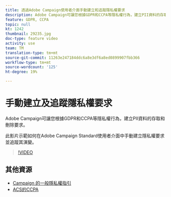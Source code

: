 ```yaml
---
title: 透過Adobe Campaign使用者介面手動建立和追蹤隱私權要求
description: Adobe Campaign可讓您根據GDPR和CCPA等隱私權行為，建立PII資料的存取和刪除要求。 此影片示範如何在Adobe Campaign Standard使用者介面中手動建立隱私權要求並追蹤其演變。
feature: GDPR, CCPA
topic: null
kt: 1242
thumbnail: 29235.jpg
doc-type: feature video
activity: use
team: TM
translation-type: tm+mt
source-git-commit: 11263e247184ddc6a8e3df6a8ed0899907fbb366
workflow-type: tm+mt
source-wordcount: '125'
ht-degree: 19%

---
```



# 手動建立及追蹤隱私權要求

Adobe Campaign可讓您根據GDPR和CCPA等隱私權行為，建立PII資料的存取和刪除要求。

此影片示範如何在Adobe Campaign Standard使用者介面中手動建立隱私權要求並追蹤其演變。

>[!VIDEO](https://video.tv.adobe.com/v/29235?quality=12)

## 其他資源

* [Campaign 的一般隱私權指引](https://helpx.adobe.com/tw/campaign/kb/campaign-privacy-overview.html)
* [ACS的CCPA](https://helpx.adobe.com/tw/campaign/kb/acs-privacy.html#ccpa)
